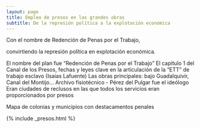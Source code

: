 ```yaml
---
layout: page
title: Empleo de presos en las grandes obras
subtitle: De la represión política a la explotación económica
---
```


Con el nombre de Redención de Penas por el Trabajo,

convirtiendo la represión política en explotación económica.

El nombre del plan fue “Redención de Penas por el Trabajo”
El capítulo 1 del Canal de los Presos, fechas y leyes clave en la articulación de la “ETT” de trabajo esclavo (Isaias Lafuente)
Las obras principales: bajo Guadalquivir, Canal del Montijo...
Archivo fisiotécnico - Pérez del Pulgar fue el ideólogo
Eran ciudades de reclusos en las que todos los servicios eran proporcionados por presos


Mapa de colonias y municipios con destacamentos penales


{% include _presos.html %}
